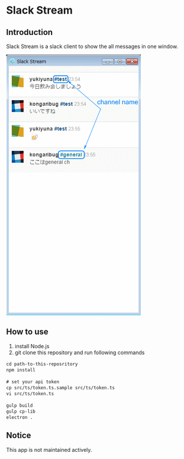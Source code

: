 # Slack Stream
## Introduction
Slack Stream is a slack client to show the all messages in one window.

![SS](https://github.com/KongariBug/Slack-Stream/blob/master/images/slackstream.png)

## How to use
1. install Node.js
2. git clone this repository and run following commands

```shell
cd path-to-this-reposritory
npm install

# set your api token
cp src/ts/token.ts.sample src/ts/token.ts
vi src/ts/token.ts

gulp build
gulp cp-lib
electron .
```

## Notice
This app is not maintained actively.
